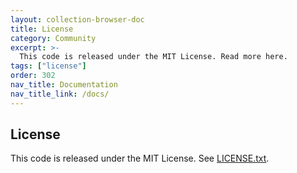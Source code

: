 ```yaml
---
layout: collection-browser-doc
title: License
category: Community
excerpt: >-
  This code is released under the MIT License. Read more here.
tags: ["license"]
order: 302
nav_title: Documentation
nav_title_link: /docs/
---
```


## License

This code is released under the MIT License. See [LICENSE.txt](https://github.com/terraform-modules-krish/terragrunt/blob/master/LICENSE.txt).

